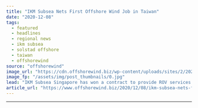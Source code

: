 ```yaml
---
title: "IKM Subsea Nets First Offshore Wind Job in Taiwan"
date: "2020-12-08"
tags: 
  - featured
  - headlines
  - regional news
  - ikm subsea
  - solstad offshore
  - taiwan
  - offshorewind
source: "offshorewind"
image_url: "https://cdn.offshorewind.biz/wp-content/uploads/sites/2/2020/12/08091003/IKM-Subsea-Wins-First-Offshore-Wind-Contract-in-Taiwan.jpg"
image_fp: "/assets/img/post_thumbnails/0.jpg"
lead: "IKM Subsea Singapore has won a contract to provide ROV services at an offshore"
article_url: "https://www.offshorewind.biz/2020/12/08/ikm-subsea-nets-first-offshore-wind-job-in-taiwan/"
---
```


---

